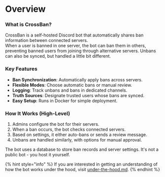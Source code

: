 # Overview

### What is CrossBan?

CrossBan is a self-hosted Discord bot that automatically shares ban information between connected servers.\
When a user is banned in one server, the bot can ban them in others, preventing banned users from joining through alternative servers. Unbans can also be synced, but handled a little bit different.

### Key Features

* **Ban Synchronization**: Automatically apply bans across servers.
* **Flexible Modes**: Choose automatic bans or manual review.
* **Logging**: Track unbans and bans in dedicated channels.
* **Truth Sources**: Designate trusted users whose bans are synced.
* **Easy Setup**: Runs in Docker for simple deployment.

### How It Works (High-Level)

1. Admins configure the bot for their servers.
2. When a ban occurs, the bot checks connected servers.
3. Based on settings, it either auto-bans or sends a review message.
4. Unbans are handled similarly, with options for manual approval.

The bot uses a database to store ban records and server settings. It's not a public bot - you host it yourself.

{% hint style="info" %}
If you are interested in getting an understanding of how the bot works under the hood, visit [under-the-hood.md](docs/under-the-hood.md "mention").
{% endhint %}
